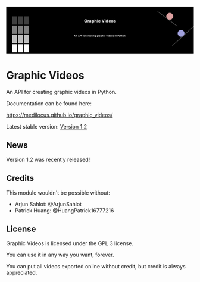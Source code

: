 ![logo](images/banner.png)

# Graphic Videos

An API for creating graphic videos in Python.

Documentation can be found here:

https://medilocus.github.io/graphic_videos/

Latest stable version: [Version 1.2][latest]

## News

Version 1.2 was recently released!

## Credits

This module wouldn't be possible without:

* Arjun Sahlot: @ArjunSahlot
* Patrick Huang: @HuangPatrick16777216

## License

Graphic Videos is licensed under the GPL 3 license.

You can use it in any way you want, forever.

You can put all videos exported online without credit, but credit is always appreciated.


[latest]: https://github.com/medilocus/graphic_videos/releases/tag/v1.2
